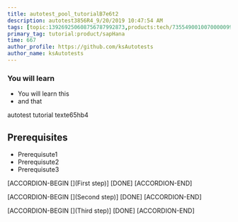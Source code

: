 ```yaml
---
title: autotest_pool_tutorialB7e6t2
description: autotest3856R4_9/20/2019 10:47:54 AM
tags: [topic:139269250608756787992873,products:tech/73554900100700000996,tutorial:experience/advanced]
primary_tag: tutorial:product/sapHana
time: 667
author_profile: https://github.com/ksAutotests
author_name: ksAutotests
---
```

### You will learn
- You will learn this
- and that

autotest tutorial texte65hb4

## Prerequisites
- Prerequisute1
- Prerequisute2
- Prerequisute3

[ACCORDION-BEGIN [](First step)]
[DONE]
[ACCORDION-END]

[ACCORDION-BEGIN [](Second step)]
[DONE]
[ACCORDION-END]

[ACCORDION-BEGIN [](Third step)]
[DONE]
[ACCORDION-END]

